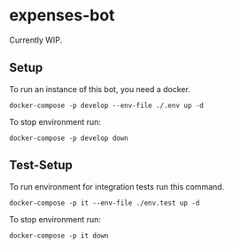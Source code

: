 # expenses-bot

Currently WIP.

## Setup

To run an instance of this bot, you need a docker.

```docker-compose -p develop --env-file ./.env up -d```

To stop environment run:

```docker-compose -p develop down```

## Test-Setup

To run environment for integration tests run this command.

```docker-compose -p it --env-file ./env.test up -d```

To stop environment run:

```docker-compose -p it down```
